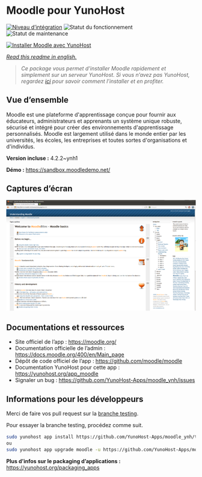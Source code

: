 <!--
N.B.: This README was automatically generated by https://github.com/YunoHost/apps/tree/master/tools/README-generator
It shall NOT be edited by hand.
-->

# Moodle pour YunoHost

[![Niveau d’intégration](https://dash.yunohost.org/integration/moodle.svg)](https://dash.yunohost.org/appci/app/moodle) ![Statut du fonctionnement](https://ci-apps.yunohost.org/ci/badges/moodle.status.svg) ![Statut de maintenance](https://ci-apps.yunohost.org/ci/badges/moodle.maintain.svg)

[![Installer Moodle avec YunoHost](https://install-app.yunohost.org/install-with-yunohost.svg)](https://install-app.yunohost.org/?app=moodle)

*[Read this readme in english.](./README.md)*

> *Ce package vous permet d’installer Moodle rapidement et simplement sur un serveur YunoHost.
Si vous n’avez pas YunoHost, regardez [ici](https://yunohost.org/#/install) pour savoir comment l’installer et en profiter.*

## Vue d’ensemble

Moodle est une plateforme d'apprentissage conçue pour fournir aux éducateurs, administrateurs et apprenants un système unique robuste, sécurisé et intégré pour créer des environnements d'apprentissage personnalisés. Moodle est largement utilisé dans le monde entier par les universités, les écoles, les entreprises et toutes sortes d'organisations et d'individus.


**Version incluse :** 4.2.2~ynh1

**Démo :** https://sandbox.moodledemo.net/

## Captures d’écran

![Capture d’écran de Moodle](./doc/screenshots/Moodle_2.0_on_Firefox_4.0.png)

## Documentations et ressources

* Site officiel de l’app : <https://moodle.org/>
* Documentation officielle de l’admin : <https://docs.moodle.org/400/en/Main_page>
* Dépôt de code officiel de l’app : <https://github.com/moodle/moodle>
* Documentation YunoHost pour cette app : <https://yunohost.org/app_moodle>
* Signaler un bug : <https://github.com/YunoHost-Apps/moodle_ynh/issues>

## Informations pour les développeurs

Merci de faire vos pull request sur la [branche testing](https://github.com/YunoHost-Apps/moodle_ynh/tree/testing).

Pour essayer la branche testing, procédez comme suit.

``` bash
sudo yunohost app install https://github.com/YunoHost-Apps/moodle_ynh/tree/testing --debug
ou
sudo yunohost app upgrade moodle -u https://github.com/YunoHost-Apps/moodle_ynh/tree/testing --debug
```

**Plus d’infos sur le packaging d’applications :** <https://yunohost.org/packaging_apps>